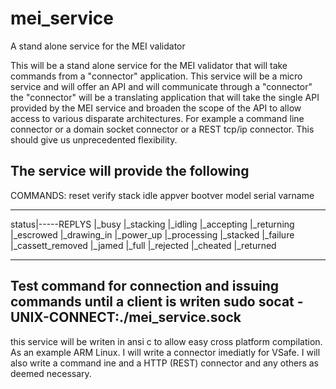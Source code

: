 # mei_service
A stand alone service for the MEI validator 

This will be a stand alone service for the MEI validator that will take commands from a "connector"
application. This service will be a micro service and will offer an API and will communicate through a "connector" 
the "connector" will be a translating application that will take the single API provided by the MEI service and 
broaden the scope of the API to allow access to various disparate architectures.
For example a command line connector or a domain socket connector or a REST tcp/ip connector.
 This should give us unprecedented flexibility.
 
 The service will provide the following
 ------------------------------------------------------------------------------------------------
 COMMANDS:
 reset
 verify
 stack
 idle
 appver
 bootver
 model
 serial
 varname
 
 -------------------------------------------------------------------------------------------------
 status|-----REPLYS
                |_busy
                |_stacking
                |_idling
                |_accepting
                |_returning
                |_escrowed
                |_drawing_in
                |_power_up
                |_processing
                |_stacked
                |_failure
                |_cassett_removed
                |_jamed
                |_full
                |_rejected
                |_cheated
                |_returned

-----------------------------------------------------------------------------------------------------
Test command for connection and issuing commands until a client is writen
sudo socat -UNIX-CONNECT:./mei_service.sock
------------------------------------------------------------------------------------------------------
                
  this service will be writen in ansi c to allow easy cross platform compilation. As an example ARM Linux.
  I will write a connector imediatly for VSafe. I will also write a command ine and a HTTP (REST) connector and any
  others as deemed necessary.
  
  
  
  
  
  
  
  
  
                
